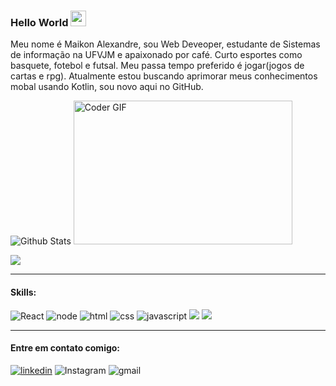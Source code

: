 ### Hello World <img src="https://media.giphy.com/media/hvRJCLFzcasrR4ia7z/giphy.gif" width="25px">

Meu nome é Maikon Alexandre, sou Web Deveoper, estudante de Sistemas de informação na UFVJM e apaixonado por café. Curto esportes como basquete, fotebol e futsal. Meu passa tempo preferido é jogar(jogos de cartas e rpg). Atualmente estou buscando aprimorar meus conhecimentos mobal usando Kotlin, sou novo aqui no GitHub.


![Github Stats](https://github-readme-stats.vercel.app/api?username=maikonalexandre&count_private=true&show_icons=true)
<img src="https://media.giphy.com/media/SWoSkN6DxTszqIKEqv/giphy.gif" alt="Coder GIF" width="350" height="230">

![](https://visitor-badge.glitch.me/badge?page_id=maikonalexandre)

<hr> 

#### Skills:

![React](https://img.shields.io/badge/React-20232A?style=for-the-badge&logo=react&logoColor=61DAFB)
![node](https://img.shields.io/badge/Node.js-339933?style=for-the-badge&logo=nodedotjs&logoColor=white)
![html](https://img.shields.io/badge/HTML5-E34F26?style=for-the-badge&logo=html5&logoColor=white)
![css](https://img.shields.io/badge/CSS3-1572B6?style=for-the-badge&logo=css3&logoColor=white)
![javascript](https://img.shields.io/badge/JavaScript-323330?style=for-the-badge&logo=javascript&logoColor=F7DF1E)
![](https://img.shields.io/badge/TypeScript-007ACC?style=for-the-badge&logo=typescript&logoColor=white)
![](https://img.shields.io/badge/MySQL-005C84?style=for-the-badge&logo=mysql&logoColor=white)

<hr>

#### Entre em contato comigo:

[![linkedin](https://img.shields.io/badge/LinkedIn-0077B5?style=for-the-badge&logo=linkedin&logoColor=white)](https://www.linkedin.com/in/maikon-alexandre)
![Instagram](https://img.shields.io/badge/Instagram-E4405F?style=for-the-badge&logo=instagram&logoColor=white)
![gmail](https://img.shields.io/badge/Gmail-D14836?style=for-the-badge&logo=gmail&logoColor=white)




